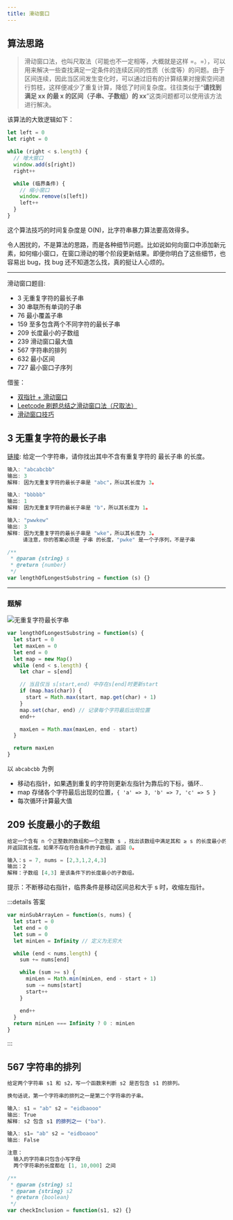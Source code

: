 ```yaml
---
title: 滑动窗口
---
```


## 算法思路

> 滑动窗口法，也叫尺取法（可能也不一定相等，大概就是这样 =。=），可以用来解决一些查找满足一定条件的连续区间的性质（长度等）的问题。由于区间连续，因此当区间发生变化时，可以通过旧有的计算结果对搜索空间进行剪枝，这样便减少了重复计算，降低了时间复杂度。往往类似于“**请找到满足 xx 的最 x 的区间（子串、子数组）的 xx**”这类问题都可以使用该方法进行解决。

该算法的大致逻辑如下：

```js
let left = 0
let right = 0

while (right < s.length) {
  // 增大窗口
  window.add(s[right])
  right++

  while (临界条件) {
    // 缩小窗口
    window.remove(s[left])
    left++
  }
}
```

这个算法技巧的时间复杂度是 O(N)，比字符串暴力算法要高效得多。

令人困扰的，不是算法的思路，而是各种细节问题。比如说如何向窗口中添加新元素，如何缩小窗口，在窗口滑动的哪个阶段更新结果。即便你明白了这些细节，也容易出 bug，找 bug 还不知道怎么找，真的挺让人心烦的。

---

滑动窗口题目:

- 3 无重复字符的最长子串
- 30 串联所有单词的子串
- 76 最小覆盖子串
- 159 至多包含两个不同字符的最长子串
- 209 长度最小的子数组
- 239 滑动窗口最大值
- 567 字符串的排列
- 632 最小区间
- 727 最小窗口子序列

借鉴：

- [双指针 + 滑动窗口](https://github.com/Alex660/Algorithms-and-data-structures/blob/master/demos/%E6%BB%91%E5%8A%A8%E7%AA%97%E5%8F%A311%E9%81%93.md)
- [Leetcode 刷题总结之滑动窗口法（尺取法）](https://zhuanlan.zhihu.com/p/61564531)
- [滑动窗口技巧](https://labuladong.gitbook.io/algo/suan-fa-si-wei-xi-lie/hua-dong-chuang-kou-ji-qiao-jin-jie)

## 3 无重复字符的最长子串 <Badge text='中等' />

[链接](https://leetcode-cn.com/problems/longest-substring-without-repeating-characters/): 给定一个字符串，请你找出其中不含有重复字符的 最长子串 的长度。

```js
输入: "abcabcbb"
输出: 3
解释: 因为无重复字符的最长子串是 "abc"，所以其长度为 3。

输入: "bbbbb"
输出: 1
解释: 因为无重复字符的最长子串是 "b"，所以其长度为 1。

输入: "pwwkew"
输出: 3
解释: 因为无重复字符的最长子串是 "wke"，所以其长度为 3。
     请注意，你的答案必须是 子串 的长度，"pwke" 是一个子序列，不是子串

/**
 * @param {string} s
 * @return {number}
 */
var lengthOfLongestSubstring = function (s) {}
```

---

<h3>题解</h3>

![无重复字符最长字串](https://gitee.com/alvin0216/cdn/raw/master/img/algorithm/others/无重复字符最长字串.gif)

```js
var lengthOfLongestSubstring = function(s) {
  let start = 0
  let maxLen = 0
  let end = 0
  let map = new Map()
  while (end < s.length) {
    let char = s[end]

    // 当且仅当 s[start,end) 中存在s[end]时更新start
    if (map.has(char)) {
      start = Math.max(start, map.get(char) + 1)
    }
    map.set(char, end) // 记录每个字符最后出现位置
    end++

    maxLen = Math.max(maxLen, end - start)
  }

  return maxLen
}
```

以 `abcabcbb` 为例

- 移动右指针，如果遇到重复的字符则更新左指针为靠后的下标，循环..
- map 存储各个字符最后出现的位置，`{ 'a' => 3, 'b' => 7, 'c' => 5 }`
- 每次循环计算最大值

## 209 长度最小的子数组 <Badge text='中等' />

```js
给定一个含有 n 个正整数的数组和一个正整数 s ，找出该数组中满足其和 ≥ s 的长度最小的 连续 子数组，
并返回其长度。如果不存在符合条件的子数组，返回 0。

输入：s = 7, nums = [2,3,1,2,4,3]
输出：2
解释：子数组 [4,3] 是该条件下的长度最小的子数组。
```

提示：不断移动右指针，临界条件是移动区间总和大于 s 时，收缩左指针。

:::details 答案

```js
var minSubArrayLen = function(s, nums) {
  let start = 0
  let end = 0
  let sum = 0
  let minLen = Infinity // 定义为无穷大

  while (end < nums.length) {
    sum += nums[end]

    while (sum >= s) {
      minLen = Math.min(minLen, end - start + 1)
      sum -= nums[start]
      start++
    }

    end++
  }
  return minLen === Infinity ? 0 : minLen
}
```

:::

## 567 字符串的排列

```js
给定两个字符串 s1 和 s2，写一个函数来判断 s2 是否包含 s1 的排列。

换句话说，第一个字符串的排列之一是第二个字符串的子串。

输入: s1 = "ab" s2 = "eidbaooo"
输出: True
解释: s2 包含 s1 的排列之一 ("ba").

输入: s1= "ab" s2 = "eidboaoo"
输出: False

注意：
  输入的字符串只包含小写字母
  两个字符串的长度都在 [1, 10,000] 之间

/**
 * @param {string} s1
 * @param {string} s2
 * @return {boolean}
 */
var checkInclusion = function(s1, s2) {}
```
